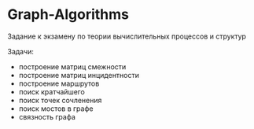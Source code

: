 # Graph-Algorithms
Задание к экзамену по теории вычислительных процессов и структур

Задачи:
 - построение матриц смежности 
 - построение матриц инцидентности
 - построение маршрутов
 - поиск кратчайшего
 - поиск точек сочленения
 - поиск мостов в графе
 - связность графа